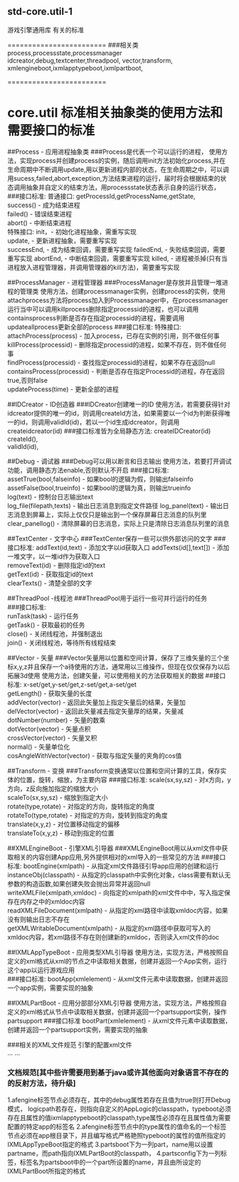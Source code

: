 ## std-core.util-1
游戏引擎通用库 有关的标准  

========================
###相关类
process,processstate,processmanager
idcreator,debug,textcenter,threadpool,
vector,transform,
xmlengineboot,ixmlapptypeboot,ixmlpartboot,

========================
# core.util 标准相关抽象类的使用方法和需要接口的标准
##Process - 应用进程抽象类
###Process是代表一个可以运行的进程，
使用方法，实现process并创建process的实例，随后调用init方法初始化process,并在生命周期中不断调用update,用以更新进程内部的状态，在生命周期之中，可以调用sucess,failed,abort,exception,方法结束进程的运行，届时将会根据结束的状态调用抽象并自定义的结束方法，用processstate状态表示自身的运行状态，
###接口标准:
普通接口:
getProcessId,getProcessName,getState,  
success() - 成为结束进程  
failed() - 错误结束进程  
abort() - 中断结束进程  
特殊接口:
init，- 初始化进程抽象，需重写实现  
update, - 更新进程抽象，需要重写实现  
successEnd, - 成为结束回调，需要重写实现
failedEnd, - 失败结束回调，需要重写实现
abortEnd, - 中断结束回调，需要重写实现
killed, - 进程被杀掉(只有当进程放入进程管理器，并调用管理器的kill方法)，需要重写实现

##ProcessManager - 进程管理器
###ProcessManager是存放并且管理一堆进程的管理类
使用方法，创建processmanager实例，创建process的实例，使用attachprocess方法将process加入到Processmanager中，在processmanager运行当中可以调用killprocess删除指定processid的进程，也可以调用containsprocess判断是否存在指定processid的进程，需要调用updateallprocess更新全部的process
###接口标准:
特殊接口:  
attachProcess(process) - 加入process，已存在实例的引用，则不做任何事  
killProcess(processid) - 删除指定processid的进程，如果不存在，则不做任何事  
findProcess(processid) - 查找指定processid的进程，如果不存在返回null  
containsProcess(processid) - 判断是否存在指定Processid的进程，存在返回true,否则false  
updateProcess(time) - 更新全部的进程

##IDCreator - ID创造器
###IDCreator创建唯一的ID
使用方法，若需要获得针对idcreator提供的唯一的id，则调用createId方法，如果需要以一个id为判断获得唯一的id，则调用validId(id)，若以一个id生成idcreator，则调用createidcreator(id)
###接口标准皆为全局静态方法:
createIDCreator(id)  
createId(),  
validId(id),  

##Debug - 调试器
###Debug可以用以断言和日志输出
使用方法，若要打开调试功能，调用静态方法enable,否则默认不开启
###接口标准:
assetTrue(bool,falseinfo) - 如果bool的逻辑为假，则输出falseinfo  
assetFalse(bool,trueinfo) - 如果bool的逻辑为真，则输出trueinfo  
log(text) - 控制台日志输出text  
log_file(filepath,texts) - 输出日志消息到指定文件路径
log_panel(text) - 输出日志消息到屏幕上，实际上仅仅只是输出到一个保存屏幕日志消息的队列里  
clear_panellog() - 清除屏幕的日志消息，实际上只是清除日志消息队列里的消息  

##TextCenter - 文字中心
###TextCenter保存一些可以供外部访问的文字
###接口标准:
addText(id,text)   - 添加文字以id获取入口
addTexts(id[],text[])  - 添加一堆文字，以一堆id作为获取入口  
removeText(id)  - 删除指定id的text  
getText(id) - 获取指定id的text  
clearTexts() - 清楚全部的文字

##ThreadPool -线程池
###ThreadPool用于运行一些可并行运行的任务  
###接口标准:  
runTask(task) - 运行任务  
getTask()  -  获取最初的任务  
close() - 关闭线程池，并强制退出  
join() - 关闭线程池，等待所有线程结束  

##Vector - 矢量
###Vector矢量用以位置和空间计算，保存了三维矢量的三个坐标x,y,z并且保存一个a待使用的方法，通常用以三维操作，但现在仅仅保存为以后拓展3d使用
使用方法，创建矢量，可以使用相关的方法获取相关的数据
##接口标准:
x-set/get,y-set/get,z-set/get,a-set/get  
getLength() - 获取矢量的长度  
addVector(vector) - 返回此矢量加上指定矢量后的结果，矢量加  
delVector(vector) - 返回此矢量减去指定矢量厚的结果，矢量减  
dotNumber(number) - 矢量的数乘  
dotVector(vector) - 矢量点积  
crossVector(vector) - 矢量叉积  
normal() - 矢量单位化  
cosAngleWithVector(vector) - 获取与指定矢量的夹角的cos值  

##Transform - 变换
###Transform变换通常以位置和空间计算的工具，保存实体的位置，旋转，缩放，为主要内容
###接口标准:
scale(sx,sy,sz) - 对x方向，y方向，z反向施加指定的缩放大小  
scaleTo(sx,sy,sz) - 缩放到指定大小  
rotate(type,rotate) - 对指定的方向，旋转指定的角度  
rotateTo(type,rotate) - 对指定的方向，旋转到指定的角度  
translate(x,y,z) - 对位置移动指定的偏移  
translateTo(x,y,z) - 移动到指定的位置


##XMLEngineBoot - 引擎XML引导器
###XMLEngineBoot用以从xml文件中获取相关的内容创建App应用,另外提供相对的xml导入的一些常见的方法
###接口标准:
bootEngine(xmlpath) - 从指定xml文件路径引导app应用的创建和运行
instanceObj(classpath) - 从指定的classpath中实例化对象，class需要有默认无参数的构造函数,如果创建失败会抛出异常并返回null  
writeXMLFile(xmlpath,xmldoc) - 向指定的xmlpath的xml文件中中，写入指定保存在内存之中的xmldoc内容  
readXMLFileDocument(xmlpath) - 从指定的xml路径中读取xmldoc内容，如果没有则输出日志不存在  
getXMLWritableDocument(xmlpath) - 从指定的xml路径中获取可写入的xmldoc内容，若xml路径不存在则创建新的xmldoc，否则读入xml文件的doc  

##IXMLAppTypeBoot - 应用类型XML引导器
使用方法，实现方法，严格按照自定义的xml格式从xml的节点之中读取相关数据，创建并返回一个App实例，运行这个app以运行游戏应用  
###接口标准:
bootApp(xmlelement) - 从xml文件元素中读取数据，创建并返回一个app实例，需要实现的抽象  

##IXMLPartBoot - 应用分部部分XML引导器
使用方法，实现方法，严格按照自定义的xml格式从节点中读取相关数据，创建并返回一个partsupport实例，操作partsupport
###接口标准
bootPart(xmlelement) - 从xml文件元素中读取数据，创建并返回一个partsupport实例，需要实现的抽象  

###相关的XML文件规范
引擎的配置xml文件
<app>
	<afengine debug="" logicpath="" typeboot="" type="apptype">		
	</afengine>
	<apptype />
	<partsboot>
		<part name="" path=""/>
		...
	</partsboot>
	<partsconfig>
		<partname/>
		...
	</partsconfig>
</app>

### 文档规范[其中些许需要用到基于java或许其他面向对象语言不存在的的反射方法，待升级]
1.afengine标签节点必须存在，其中的debug属性若存在且值为true则打开Debug模式，
logicpath若存在，则指向自定义的AppLogic的classpath，typeboot必须存在且属性的值ixmlapptypeboot的classpath,type属性必须存在且属性值为需要配置的特定app的标签名
2.afengine标签节点中的type属性的值命名的一个标签节点必须在app根目录下，并且编写格式严格艳照typeboot的属性的值所指定的IXMLAppTypeBoot指定的格式
3.partsboot下为一列part，name用以设置partname，而path指向IXMLPartBoot的classpath，
4.partsconfig下为一列标签，标签名为partsboot中的一个part所设置的name，并且由所设定的IXMLPartBoot所指定的格式
